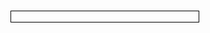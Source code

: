 <object data="https://drive.google.com/uc?export=view&id=17wEi9mwS4lxC9DfcguUIC3So6BPFMcc3" type="application/pdf" width="700" height="800" style="border:1px solid black;">
    <embed src="https://drive.google.com/uc?export=view&id=17wEi9mwS4lxC9DfcguUIC3So6BPFMcc3">
</object>

